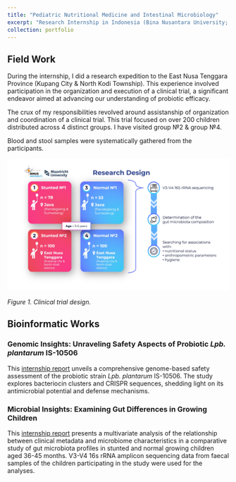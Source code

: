 ```yaml
---
title: "Pediatric Nutritional Medicine and Intestinal Microbiology"
excerpt: "Research Internship in Indonesia (Bina Nusantara University; Feb 2023 – July 2023)<br/><img src='/images/Clinical_trial_design.jpg' width="50%"
collection: portfolio
---
```


## Field Work

During the internship, I did a research expedition to the East Nusa Tenggara Province (Kupang City & North Kodi Township). This experience involved participation in the organization and execution of a clinical trial, a significant endeavor aimed at advancing our understanding of probiotic efficacy.<br>

The crux of my responsibilities revolved around assistanship of organization and coordination of a clinical trial. This trial focused on over 200 children distributed across 4 distinct groups. I have visited group №2 & group №4.<br>

Blood and stool samples were systematically gathered from the participants.<br>

<img src='/images/Clinical_trial_design.jpg'>

_Figure 1. Clinical trial design._

## Bioinformatic Works

### Genomic Insights: Unraveling Safety Aspects of Probiotic _Lpb. plantarum_ IS-10506

This [internship report](https://github.com/iliapopov17/PNMIM/tree/main/Genome%20annotation) unveils a comprehensive genome-based safety assessment of the probiotic strain _Lpb. plantarum_ IS-10506. The study explores bacteriocin clusters and CRISPR sequences, shedding light on its antimicrobial potential and defense mechanisms.

### Microbial Insights: Examining Gut Differences in Growing Children

This [internship report](https://github.com/iliapopov17/PNMIM/tree/main/Metagenomic%20assay) presents a multivariate analysis of the relationship between clinical metadata and microbiome characteristics in a comparative study of gut microbiota profiles in stunted and normal growing children aged 36-45 months. V3-V4 16s rRNA amplicon sequencing data from faecal samples of the children participating in the study were used for the analyses.

